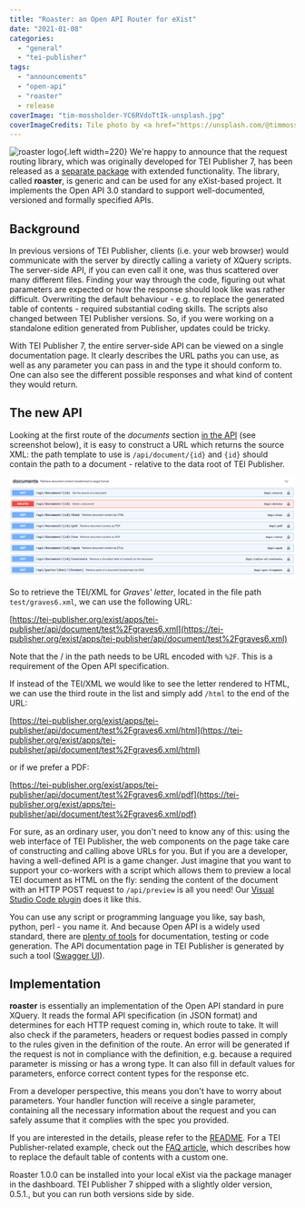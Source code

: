 ```yaml
---
title: "Roaster: an Open API Router for eXist"
date: "2021-01-08"
categories: 
  - "general"
  - "tei-publisher"
tags: 
  - "announcements"
  - "open-api"
  - "roaster"
  - release
coverImage: "tim-mossholder-YC6RVdoTtIk-unsplash.jpg"
coverImageCredits: Tile photo by <a href="https://unsplash.com/@timmossholder?utm_source=unsplash&utm_medium=referral&utm_content=creditCopyText" target="unsplash">Tim Mossholder</a> on <a href="https://unsplash.com/s/photos/roaster?utm_source=unsplash&utm_medium=referral&utm_content=creditCopyText" target="unsplash">Unsplash</a>
---
```


![](https://e-editiones.org/wp-content/uploads/2021/01/icon.svg "roaster logo"){.left width=220}
We're happy to announce that the request routing library, which was originally developed for TEI Publisher 7, has been released as a [separate package](https://github.com/eeditiones/roaster) with extended functionality. The library, called **roaster**, is generic and can be used for any eXist-based project. It implements the Open API 3.0 standard to support well-documented, versioned and formally specified APIs.

## Background

In previous versions of TEI Publisher, clients (i.e. your web browser) would communicate with the server by directly calling a variety of XQuery scripts. The server-side API, if you can even call it one, was thus scattered over many different files. Finding your way through the code, figuring out what parameters are expected or how the response should look like was rather difficult. Overwriting the default behaviour - e.g. to replace the generated table of contents - required substantial coding skills. The scripts also changed between TEI Publisher versions. So, if you were working on a standalone edition generated from Publisher, updates could be tricky.

With TEI Publisher 7, the entire server-side API can be viewed on a single documentation page. It clearly describes the URL paths you can use, as well as any parameter you can pass in and the type it should conform to. One can also see the different possible responses and what kind of content they would return.

## The new API

Looking at the first route of the _documents_ section [in the API](https://tei-publisher.org/exist/apps/tei-publisher/api.html "in the API") (see screenshot below), it is easy to construct a URL which returns the source XML: the path template to use is `/api/document/{id}` and `{id}` should contain the path to a document - relative to the data root of TEI Publisher.

![Documents API screenshot](/img/documents-1024x359.png)

So to retrieve the TEI/XML for _Graves' letter_, located in the file path `test/graves6.xml`, we can use the following URL:

[https://tei-publisher.org/exist/apps/tei-publisher/api/document/test%2Fgraves6.xml](https://tei-publisher.org/exist/apps/tei-publisher/api/document/test%2Fgraves6.xml)

Note that the / in the path needs to be URL encoded with `%2F`. This is a requirement of the Open API specification.

If instead of the TEI/XML we would like to see the letter rendered to HTML, we can use the third route in the list and simply add `/html` to the end of the URL:

[https://tei-publisher.org/exist/apps/tei-publisher/api/document/test%2Fgraves6.xml/html](https://tei-publisher.org/exist/apps/tei-publisher/api/document/test%2Fgraves6.xml/html)

or if we prefer a PDF:

[https://tei-publisher.org/exist/apps/tei-publisher/api/document/test%2Fgraves6.xml/pdf](https://tei-publisher.org/exist/apps/tei-publisher/api/document/test%2Fgraves6.xml/pdf)

For sure, as an ordinary user, you don't need to know any of this: using the web interface of TEI Publisher, the web components on the page take care of constructing and calling above URLs for you. But if you are a developer, having a well-defined API is a game changer. Just imagine that you want to support your co-workers with a script which allows them to preview a local TEI document as HTML on the fly: sending the content of the document with an HTTP POST request to `/api/preview` is all you need! Our [Visual Studio Code plugin](https://e-editiones.org/vscode/) does it like this.

You can use any script or programming language you like, say bash, python, perl - you name it. And because Open API is a widely used standard, there are [plenty of tools](https://openapi.tools/) for documentation, testing or code generation. The API documentation page in TEI Publisher is generated by such a tool ([Swagger UI](https://swagger.io/tools/swagger-ui/)).

## Implementation

**roaster** is essentially an implementation of the Open API standard in pure XQuery. It reads the formal API specification (in JSON format) and determines for each HTTP request coming in, which route to take. It will also check if the parameters, headers or request bodies passed in comply to the rules given in the definition of the route. An error will be generated if the request is not in compliance with the definition, e.g. because a required parameter is missing or has a wrong type. It can also fill in default values for parameters, enforce correct content types for the response etc.

From a developer perspective, this means you don't have to worry about parameters. Your handler function will receive a single parameter, containing all the necessary information about the request and you can safely assume that it complies with the spec you provided.

If you are interested in the details, please refer to the [README](https://github.com/eeditiones/roaster). For a TEI Publisher-related example, check out the [FAQ article](https://faq.teipublisher.com/templates/custom-toc/), which describes how to replace the default table of contents with a custom one.

Roaster 1.0.0 can be installed into your local eXist via the package manager in the dashboard. TEI Publisher 7 shipped with a slightly older version, 0.5.1., but you can run both versions side by side.